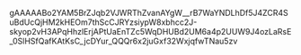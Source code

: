 gAAAAABo2YAM5BrZJqb2VJWRThZvanAYgW__rB7WaYNDLhDf5J4ZCR4SuBdUcQjHM2kHEOm7thScCJRYzsiypW8xbhcc2J-skyop2vH3APqHhzlErjAPtUaEnTZc5WqDHUBd2UM6a4p2UUW9J4ozLaRsE_0SlHSfQafKAtKsC_jcDYur_QQQr6x2juGxf32WxjqfwTNau5zv